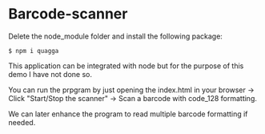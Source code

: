 # Barcode-scanner

Delete the node_module folder and install the following package:

    $ npm i quagga

This application can be integrated with node but for the purpose of this demo I have not done so.

You can run the prpgram by just opening the index.html in your browser -> Click "Start/Stop the scanner" -> Scan a barcode with code_128 formatting.

We can later enhance the program to read multiple barcode formatting if needed.
